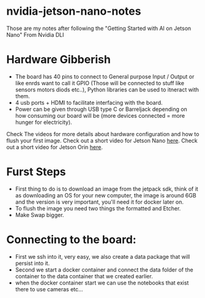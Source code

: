 # nvidia-jetson-nano-notes
Those are my notes after following the "Getting Started with AI on Jetson Nano" From Nvidia DLI

# Hardware Gibberish
- The board has 40 pins to connect to General purpose Input / Output or like enrds want to call it GPIO (Those will be connected to stuff like sensors motors diods etc..), Python libraries can be used to itneract with them.
- 4 usb ports + HDMI to facilitate interfacing with the board.
- Power can be given through USB type C or Barreljack depending on how consuming our board will be (more devices connected = more hunger for electricity).

Check The videos for more details about hardware configuration and how to flush your first image.
Check out a short video for Jetson Nano [here](https://youtu.be/uvU8AXY1170).
Check out a short video for Jetson Orin [here](https://youtu.be/VWdJ4BCtam8).

# Furst Steps
- First thing to do is to download an image from the jetpack sdk, think of it as downloading an OS for your new computer, the image is around 6GB and the version is very important, you'll need it for docker later on.
- To flush the image you need two things the formatted and Etcher.
- Make Swap bigger.
# Connecting to the board:
- First we ssh into it, very easy, we also create a data package that will persist into it.
- Second we start a docker container and connect the data folder of the container to the data container that we created earlier.
- when the docker container start we can use the notebooks that exist there to use cameras etc...